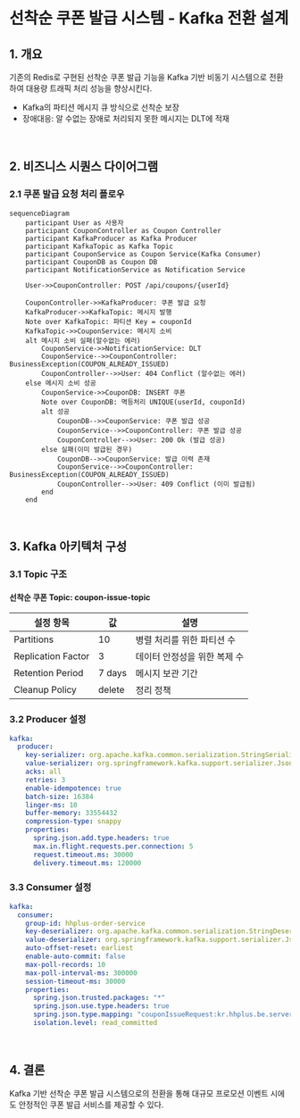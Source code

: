 # 선착순 쿠폰 발급 시스템 - Kafka 전환 설계

## 1. 개요

기존의 Redis로 구현된 선착순 쿠폰 발급 기능을 Kafka 기반 비동기 시스템으로 전환하여 대용량 트래픽 처리 성능을 향상시킨다.
- Kafka의 파티션 메시지 큐 방식으로 선착순 보장
- 장애대응: 알 수없는 장애로 처리되지 못한 메시지는 DLT에 적재 

<br/>

## 2. 비즈니스 시퀀스 다이어그램

### 2.1 쿠폰 발급 요청 처리 플로우

```mermaid
sequenceDiagram
    participant User as 사용자
    participant CouponController as Coupon Controller
    participant KafkaProducer as Kafka Producer
    participant KafkaTopic as Kafka Topic
    participant CouponService as Coupon Service(Kafka Consumer)
    participant CouponDB as Coupon DB
    participant NotificationService as Notification Service

    User->>CouponController: POST /api/coupons/{userId}
    
    CouponController->>KafkaProducer: 쿠폰 발급 요청
    KafkaProducer->>KafkaTopic: 메시지 발행
    Note over KafkaTopic: 파티션 Key = couponId
    KafkaTopic->>CouponService: 메시지 소비
    alt 메시지 소비 실패(알수없는 에러)
        CouponService->>NotificationService: DLT
        CouponService-->>CouponController: BusinessException(COUPON_ALREADY_ISSUED)
        CouponController-->>User: 404 Conflict (알수없는 에러)        
    else 메시지 소비 성공
        CouponService->>CouponDB: INSERT 쿠폰
        Note over CouponDB: 멱등처리 UNIQUE(userId, couponId)    
        alt 성공
            CouponDB-->>CouponService: 쿠폰 발급 성공
            CouponService-->>CouponController: 쿠폰 발급 성공
            CouponController-->>User: 200 Ok (발급 성공)
        else 실패(이미 발급된 경우)
            CouponDB-->>CouponService: 발급 이력 존재
            CouponService-->>CouponController: BusinessException(COUPON_ALREADY_ISSUED)
            CouponController-->>User: 409 Conflict (이미 발급됨)
        end
    end
```

<br/>

## 3. Kafka 아키텍처 구성

### 3.1 Topic 구조

#### 선착순 쿠폰 Topic: coupon-issue-topic

| 설정 항목 | 값 | 설명 |
|---------|-----|------|
| Partitions | 10 | 병렬 처리를 위한 파티션 수 |
| Replication Factor | 3 | 데이터 안정성을 위한 복제 수 |
| Retention Period | 7 days | 메시지 보관 기간 |
| Cleanup Policy | delete | 정리 정책 |


### 3.2 Producer 설정

```yaml
kafka:
  producer:
    key-serializer: org.apache.kafka.common.serialization.StringSerializer
    value-serializer: org.springframework.kafka.support.serializer.JsonSerializer
    acks: all
    retries: 3
    enable-idempotence: true
    batch-size: 16384
    linger-ms: 10
    buffer-memory: 33554432
    compression-type: snappy
    properties:
      spring.json.add.type.headers: true
      max.in.flight.requests.per.connection: 5
      request.timeout.ms: 30000
      delivery.timeout.ms: 120000
```

### 3.3 Consumer 설정

```yaml
kafka:
  consumer:
    group-id: hhplus-order-service
    key-deserializer: org.apache.kafka.common.serialization.StringDeserializer
    value-deserializer: org.springframework.kafka.support.serializer.JsonDeserializer
    auto-offset-reset: earliest
    enable-auto-commit: false
    max-poll-records: 10
    max-poll-interval-ms: 300000
    session-timeout-ms: 30000
    properties:
      spring.json.trusted.packages: "*"
      spring.json.use.type.headers: true
      spring.json.type.mapping: "couponIssueRequest:kr.hhplus.be.server.coupon.domain.event.CouponIssueRequest"
      isolation.level: read_committed
```

<br/>

## 4. 결론

Kafka 기반 선착순 쿠폰 발급 시스템으로의 전환을 통해 대규모 프로모션 이벤트 시에도 안정적인 쿠폰 발급 서비스를 제공할 수 있다.